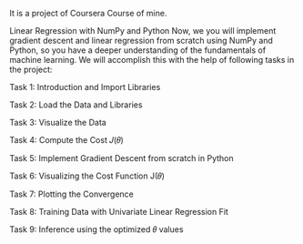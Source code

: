 It is a project of Coursera Course of mine. 


Linear Regression with NumPy and Python
Now, we you will  implement gradient descent and linear regression from scratch using NumPy and Python, so you have a deeper understanding of the fundamentals of machine learning. We will accomplish this with the help of following tasks in the project:

Task 1: Introduction and Import Libraries

Task 2: Load the Data and Libraries

Task 3: Visualize the Data

Task 4: Compute the Cost 𝐽(𝜃)

Task 5: Implement Gradient Descent from scratch in Python

Task 6: Visualizing the Cost Function J(𝜃)

Task 7: Plotting the Convergence

Task 8: Training Data with Univariate Linear Regression Fit

Task 9: Inference using the optimized 𝜃 values
